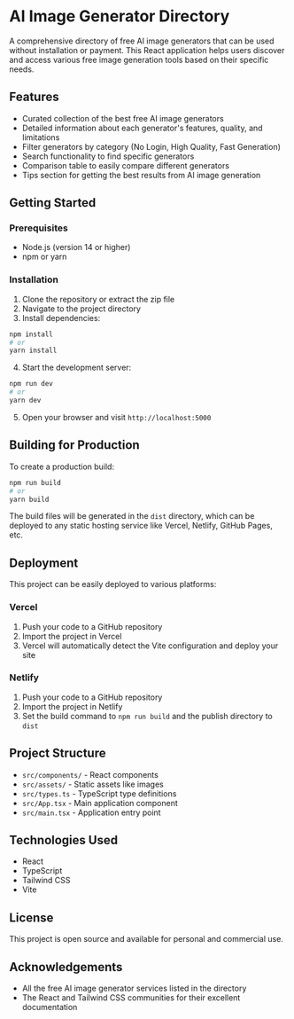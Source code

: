 # AI Image Generator Directory

A comprehensive directory of free AI image generators that can be used without installation or payment. This React application helps users discover and access various free image generation tools based on their specific needs.

## Features

- Curated collection of the best free AI image generators
- Detailed information about each generator's features, quality, and limitations
- Filter generators by category (No Login, High Quality, Fast Generation)
- Search functionality to find specific generators
- Comparison table to easily compare different generators
- Tips section for getting the best results from AI image generation

## Getting Started

### Prerequisites

- Node.js (version 14 or higher)
- npm or yarn

### Installation

1. Clone the repository or extract the zip file
2. Navigate to the project directory
3. Install dependencies:

```bash
npm install
# or
yarn install
```

4. Start the development server:

```bash
npm run dev
# or
yarn dev
```

5. Open your browser and visit `http://localhost:5000`

## Building for Production

To create a production build:

```bash
npm run build
# or
yarn build
```

The build files will be generated in the `dist` directory, which can be deployed to any static hosting service like Vercel, Netlify, GitHub Pages, etc.

## Deployment

This project can be easily deployed to various platforms:

### Vercel

1. Push your code to a GitHub repository
2. Import the project in Vercel
3. Vercel will automatically detect the Vite configuration and deploy your site

### Netlify

1. Push your code to a GitHub repository
2. Import the project in Netlify
3. Set the build command to `npm run build` and the publish directory to `dist`

## Project Structure

- `src/components/` - React components
- `src/assets/` - Static assets like images
- `src/types.ts` - TypeScript type definitions
- `src/App.tsx` - Main application component
- `src/main.tsx` - Application entry point

## Technologies Used

- React
- TypeScript
- Tailwind CSS
- Vite

## License

This project is open source and available for personal and commercial use.

## Acknowledgements

- All the free AI image generator services listed in the directory
- The React and Tailwind CSS communities for their excellent documentation
